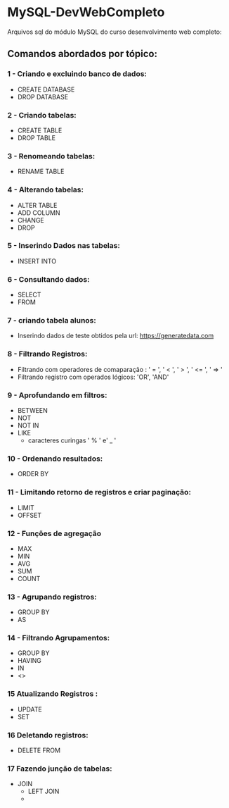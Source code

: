 # MySQL-DevWebCompleto
Arquivos sql do módulo MySQL do curso desenvolvimento web completo:

## Comandos abordados por tópico:
### 1 - Criando e excluindo banco de dados:
  * CREATE DATABASE
  * DROP DATABASE
### 2 - Criando tabelas:
  * CREATE TABLE
  * DROP TABLE
### 3 - Renomeando tabelas:
  * RENAME TABLE
### 4 - Alterando tabelas:
  * ALTER TABLE
  * ADD COLUMN
  * CHANGE
  * DROP
### 5 - Inserindo Dados nas tabelas:
  * INSERT INTO
### 6 - Consultando dados:
  * SELECT
  * FROM
### 7 - criando tabela alunos:
  * Inserindo dados de teste obtidos pela url: https://generatedata.com

### 8 - Filtrando Registros:
  * Filtrando com operadores de comaparação : ' = ', ' < ', ' > ', ' <= ', ' => '
  * Filtrando registro com operados lógicos: 'OR', 'AND' 

### 9 - Aprofundando em filtros:
  * BETWEEN
  * NOT
  * NOT IN
  * LIKE
    - caracteres curingas ' % ' e' _ ' 
### 10 - Ordenando resultados:
  * ORDER BY
### 11 - Limitando retorno de registros e criar paginação:
  * LIMIT
  * OFFSET
### 12 - Funções de agregação 
  * MAX
  * MIN
  * AVG
  * SUM
  * COUNT
### 13 - Agrupando registros:
  * GROUP BY
  * AS
### 14 - Filtrando Agrupamentos:
  * GROUP BY
  * HAVING
  * IN
  * <>
### 15 Atualizando Registros :
  * UPDATE
  * SET
### 16 Deletando registros:
  * DELETE FROM
### 17 Fazendo junção de tabelas:
  * JOIN
    - LEFT JOIN
    - 